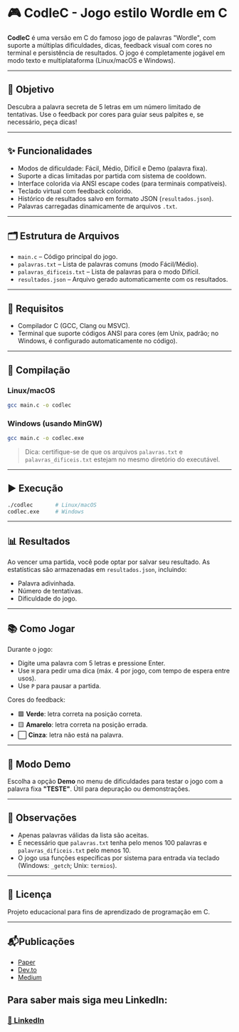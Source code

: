 # 🎮 CodleC - Jogo estilo Wordle em C

**CodleC** é uma versão em C do famoso jogo de palavras "Wordle", com suporte a múltiplas dificuldades, dicas, feedback visual com cores no terminal e persistência de resultados. O jogo é completamente jogável em modo texto e multiplataforma (Linux/macOS e Windows).

---

## 🧠 Objetivo

Descubra a palavra secreta de 5 letras em um número limitado de tentativas. Use o feedback por cores para guiar seus palpites e, se necessário, peça dicas!

---

## ✨ Funcionalidades

- Modos de dificuldade: Fácil, Médio, Difícil e Demo (palavra fixa).
- Suporte a dicas limitadas por partida com sistema de cooldown.
- Interface colorida via ANSI escape codes (para terminais compatíveis).
- Teclado virtual com feedback colorido.
- Histórico de resultados salvo em formato JSON (`resultados.json`).
- Palavras carregadas dinamicamente de arquivos `.txt`.

---

## 🗂️ Estrutura de Arquivos

- `main.c` – Código principal do jogo.
- `palavras.txt` – Lista de palavras comuns (modo Fácil/Médio).
- `palavras_dificeis.txt` – Lista de palavras para o modo Difícil.
- `resultados.json` – Arquivo gerado automaticamente com os resultados.

---

## 🧰 Requisitos

- Compilador C (GCC, Clang ou MSVC).
- Terminal que suporte códigos ANSI para cores (em Unix, padrão; no Windows, é configurado automaticamente no código).

---

## 🔧 Compilação

### Linux/macOS

```bash
gcc main.c -o codlec
```

### Windows (usando MinGW)

```bash
gcc main.c -o codlec.exe
```

> Dica: certifique-se de que os arquivos `palavras.txt` e `palavras_dificeis.txt` estejam no mesmo diretório do executável.

---

## ▶️ Execução

```bash
./codlec       # Linux/macOS
codlec.exe     # Windows
```

---

## 📊 Resultados

Ao vencer uma partida, você pode optar por salvar seu resultado. As estatísticas são armazenadas em `resultados.json`, incluindo:

- Palavra adivinhada.
- Número de tentativas.
- Dificuldade do jogo.

---

## 📚 Como Jogar

Durante o jogo:

- Digite uma palavra com 5 letras e pressione Enter.
- Use `H` para pedir uma dica (máx. 4 por jogo, com tempo de espera entre usos).
- Use `P` para pausar a partida.

Cores do feedback:

- 🟩 **Verde**: letra correta na posição correta.
- 🟨 **Amarelo**: letra correta na posição errada.
- ⬜ **Cinza**: letra não está na palavra.

---

## 🧪 Modo Demo

Escolha a opção **Demo** no menu de dificuldades para testar o jogo com a palavra fixa **"TESTE"**. Útil para depuração ou demonstrações.

---

## 📌 Observações

- Apenas palavras válidas da lista são aceitas.
- É necessário que `palavras.txt` tenha pelo menos 100 palavras e `palavras_dificeis.txt` pelo menos 10.
- O jogo usa funções específicas por sistema para entrada via teclado (Windows: `_getch`; Unix: `termios`).

---

## 📝 Licença

Projeto educacional para fins de aprendizado de programação em C.

---

## 📬Publicações

- [Paper](https://dev.to/arthur2023102413/codlec-building-a-wordle-clone-in-c-2e5n)
- [Dev.to](https://dev.to/arthur2023102413/codlec-building-a-wordle-clone-in-c-2e5n)
- [Medium](https://medium.com/@2023102413/codlec-como-desenvolvi-um-jogo-de-palavras-em-c-993a16532b48) 

## Para saber mais siga meu LinkedIn:

### [🪪 LinkedIn](https://www.linkedin.com/in/arthurdamiao/)
